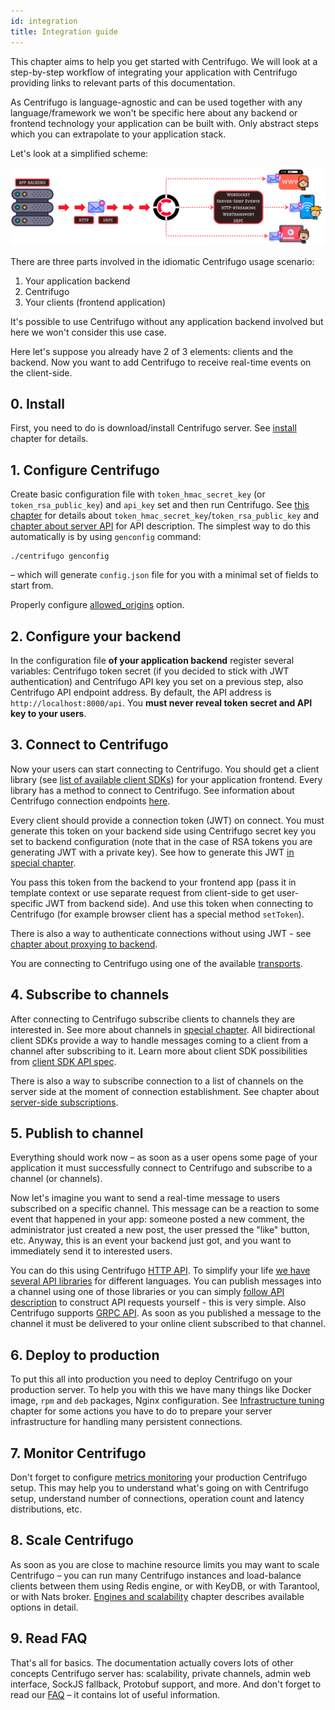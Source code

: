 ```yaml
---
id: integration
title: Integration guide
---
```


This chapter aims to help you get started with Centrifugo. We will look at a step-by-step workflow of integrating your application with Centrifugo providing links to relevant parts of this documentation.

As Centrifugo is language-agnostic and can be used together with any language/framework we won't be specific here about any backend or frontend technology your application can be built with. Only abstract steps which you can extrapolate to your application stack.

Let's look at a simplified scheme:

![Centrifugo scheme](/img/protocol_pub_sub.png)

There are three parts involved in the idiomatic Centrifugo usage scenario:

1. Your application backend
1. Centrifugo
1. Your clients (frontend application)

It's possible to use Centrifugo without any application backend involved but here we won't consider this use case. 

Here let's suppose you already have 2 of 3 elements: clients and the backend. Now you want to add Centrifugo to receive real-time events on the client-side.

## 0. Install

First, you need to do is download/install Centrifugo server. See [install](installation.md) chapter for details.

## 1. Configure Centrifugo

Create basic configuration file with `token_hmac_secret_key` (or `token_rsa_public_key`) and `api_key` set and then run Centrifugo. See [this chapter](../server/configuration.md) for details about `token_hmac_secret_key`/`token_rsa_public_key` and [chapter about server API](../server/server_api.md) for API description. The simplest way to do this automatically is by using `genconfig` command:

```
./centrifugo genconfig
```

– which will generate `config.json` file for you with a minimal set of fields to start from.

Properly configure [allowed_origins](../server/configuration.md#allowed_origins) option.

## 2. Configure your backend

In the configuration file **of your application backend** register several variables: Centrifugo token secret (if you decided to stick with JWT authentication) and Centrifugo API key you set on a previous step, also Centrifugo API endpoint address. By default, the API address is `http://localhost:8000/api`. You **must never reveal token secret and API key to your users**.

## 3. Connect to Centrifugo

Now your users can start connecting to Centrifugo. You should get a client library (see [list of available client SDKs](../transports/client_sdk.md)) for your application frontend. Every library has a method to connect to Centrifugo. See information about Centrifugo connection endpoints [here](../server/configuration.md#endpoint-configuration).

Every client should provide a connection token (JWT) on connect. You must generate this token on your backend side using Centrifugo secret key you set to backend configuration (note that in the case of RSA tokens you are generating JWT with a private key). See how to generate this JWT [in special chapter](../server/authentication.md).

You pass this token from the backend to your frontend app (pass it in template context or use separate request from client-side to get user-specific JWT from backend side). And use this token when connecting to Centrifugo (for example browser client has a special method `setToken`).

There is also a way to authenticate connections without using JWT - see [chapter about proxying to backend](../server/proxy.md).

You are connecting to Centrifugo using one of the available [transports](../transports/overview.md).

## 4. Subscribe to channels

After connecting to Centrifugo subscribe clients to channels they are interested in. See more about channels in [special chapter](../server/channels.md). All bidirectional client SDKs provide a way to handle messages coming to a client from a channel after subscribing to it. Learn more about client SDK possibilities from [client SDK API spec](../transports/client_api.md).

There is also a way to subscribe connection to a list of channels on the server side at the moment of connection establishment. See chapter about [server-side subscriptions](../server/server_subs.md).

## 5. Publish to channel

Everything should work now – as soon as a user opens some page of your application it must successfully connect to Centrifugo and subscribe to a channel (or channels).

Now let's imagine you want to send a real-time message to users subscribed on a specific channel. This message can be a reaction to some event that happened in your app: someone posted a new comment, the administrator just created a new post, the user pressed the "like" button, etc. Anyway, this is an event your backend just got, and you want to immediately send it to interested users.

You can do this using Centrifugo [HTTP API](../server/server_api.md). To simplify your life [we have several API libraries](../server/server_api.md#http-api-libraries) for different languages. You can publish messages into a channel using one of those libraries or you can simply [follow API description](../server/server_api.md#http-api) to construct API requests yourself - this is very simple. Also Centrifugo supports [GRPC API](../server/server_api.md#grpc-api). As soon as you published a message to the channel it must be delivered to your online client subscribed to that channel.

## 6. Deploy to production

To put this all into production you need to deploy Centrifugo on your production server. To help you with this we have many things like Docker image, `rpm` and `deb` packages, Nginx configuration. See [Infrastructure tuning](../server/infra_tuning.md) chapter for some actions you have to do to prepare your server infrastructure for handling many persistent connections.

## 7. Monitor Centrifugo

Don't forget to configure [metrics monitoring](../server/monitoring.md) your production Centrifugo setup. This may help you to understand what's going on with Centrifugo setup, understand number of connections, operation count and latency distributions, etc.

## 8. Scale Centrifugo

As soon as you are close to machine resource limits you may want to scale Centrifugo – you can run many Centrifugo instances and load-balance clients between them using Redis engine, or with KeyDB, or with Tarantool, or with Nats broker. [Engines and scalability](../server/engines.md) chapter describes available options in detail.

## 9. Read FAQ

That's all for basics. The documentation actually covers lots of other concepts Centrifugo server has: scalability, private channels, admin web interface, SockJS fallback, Protobuf support, and more. And don't forget to read our [FAQ](../faq/index.md) – it contains lot of useful information.
